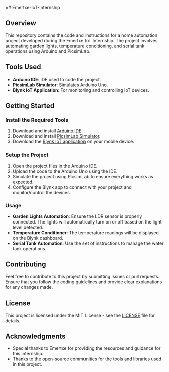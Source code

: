 =# Emertxe-IoT-Internship

## Overview

This repository contains the code and instructions for a home automation project developed during the Emertxe IoT Internship. The project involves automating garden lights, temperature conditioning, and serial tank operations using Arduino and PicsimLab.

## Tools Used

- **Arduino IDE**: IDE used to code the project.
- **PicsimLab Simulator**: Simulates Arduino Uno.
- **Blynk IoT Application**: For monitoring and controlling IoT devices.

## Getting Started

### Install the Required Tools

1. Download and install [Arduino IDE](https://www.arduino.cc/en/software).
2. Download and install [PicsimLab Simulator](https://picsimlab.sourceforge.net/).
3. Download the [Blynk IoT application](https://www.blynk.io/) on your mobile device.

### Setup the Project

1. Open the project files in the Arduino IDE.
2. Upload the code to the Arduino Uno using the IDE.
3. Simulate the project using PicsimLab to ensure everything works as expected.
4. Configure the Blynk app to connect with your project and monitor/control the devices.

### Usage

- **Garden Lights Automation**: Ensure the LDR sensor is properly connected. The lights will automatically turn on or off based on the light level detected.
- **Temperature Conditioner**: The temperature readings will be displayed on the Blynk dashboard.
- **Serial Tank Automation**: Use the set of instructions to manage the water tank operations.

## Contributing

Feel free to contribute to this project by submitting issues or pull requests. Ensure that you follow the coding guidelines and provide clear explanations for any changes made.

## License

This project is licensed under the MIT License - see the [LICENSE](LICENSE) file for details.

## Acknowledgments

- Special thanks to Emertxe for providing the resources and guidance for this internship.
- Thanks to the open-source communities for the tools and libraries used in this project.

